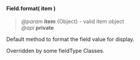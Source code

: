#### Field.format( item )   
> *@param* **item** {Object} - valid item object   
> *@api* **private**  

Default method to format the field value for display.  
<p class="caution-note">Overridden by some fieldType Classes.</p>


<div class="code-header addGitHubLink" data-file="fields/types/Type.js#L127-L154"> &nbsp;</div><pre class=" language-javascript hideCode api"></pre> 
